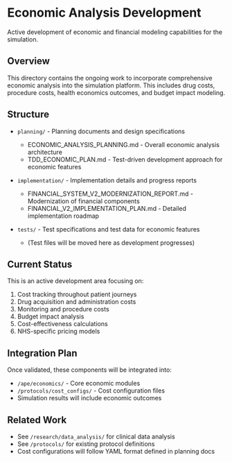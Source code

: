 # Economic Analysis Development

Active development of economic and financial modeling capabilities for the simulation.

## Overview

This directory contains the ongoing work to incorporate comprehensive economic analysis into the simulation platform. This includes drug costs, procedure costs, health economics outcomes, and budget impact modeling.

## Structure

- `planning/` - Planning documents and design specifications
  - ECONOMIC_ANALYSIS_PLANNING.md - Overall economic analysis architecture
  - TDD_ECONOMIC_PLAN.md - Test-driven development approach for economic features

- `implementation/` - Implementation details and progress reports
  - FINANCIAL_SYSTEM_V2_MODERNIZATION_REPORT.md - Modernization of financial components
  - FINANCIAL_V2_IMPLEMENTATION_PLAN.md - Detailed implementation roadmap

- `tests/` - Test specifications and test data for economic features
  - (Test files will be moved here as development progresses)

## Current Status

This is an active development area focusing on:
1. Cost tracking throughout patient journeys
2. Drug acquisition and administration costs
3. Monitoring and procedure costs
4. Budget impact analysis
5. Cost-effectiveness calculations
6. NHS-specific pricing models

## Integration Plan

Once validated, these components will be integrated into:
- `/ape/economics/` - Core economic modules
- `/protocols/cost_configs/` - Cost configuration files
- Simulation results will include economic outcomes

## Related Work

- See `/research/data_analysis/` for clinical data analysis
- See `/protocols/` for existing protocol definitions
- Cost configurations will follow YAML format defined in planning docs
